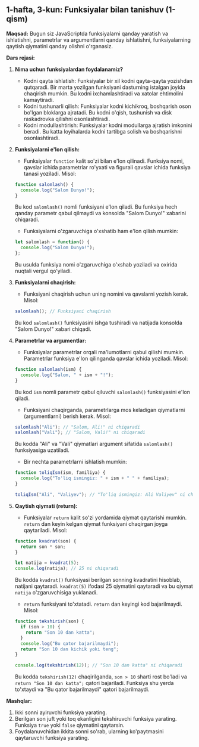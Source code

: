 ## 1-hafta, 3-kun: Funksiyalar bilan tanishuv (1-qism)

**Maqsad:** Bugun siz JavaScriptda funksiyalarni qanday yaratish va ishlatishni, parametrlar va argumentlarni qanday ishlatishni, funksiyalarning qaytish qiymatini qanday olishni o'rganasiz.

**Dars rejasi:**

1. **Nima uchun funksiyalardan foydalanamiz?**

    * Kodni qayta ishlatish: Funksiyalar bir xil kodni qayta-qayta yozishdan qutqaradi. Bir marta yozilgan funksiyani dasturning istalgan joyida chaqirish mumkin. Bu kodni ixchamlashtiradi va xatolar ehtimolini kamaytiradi.
    * Kodni tushunarli qilish: Funksiyalar kodni kichikroq, boshqarish oson bo'lgan bloklarga ajratadi. Bu kodni o'qish, tushunish va disk raskadrovka qilishni osonlashtiradi.
    * Kodni modullashtirish: Funksiyalar kodni modullarga ajratish imkonini beradi. Bu katta loyihalarda kodni tartibga solish va boshqarishni osonlashtiradi.

2. **Funksiyalarni e'lon qilish:**

    * Funksiyalar `function` kalit so'zi bilan e'lon qilinadi. Funksiya nomi, qavslar ichida parametrlar ro'yxati va figurali qavslar ichida funksiya tanasi yoziladi. Misol:

    ```javascript
    function salomlash() {
      console.log("Salom Dunyo!");
    }
    ```

    Bu kod `salomlash()` nomli funksiyani e'lon qiladi. Bu funksiya hech qanday parametr qabul qilmaydi va konsolda "Salom Dunyo!" xabarini chiqaradi.

    * Funksiyalarni o'zgaruvchiga o'xshatib ham e'lon qilish mumkin:

    ```javascript
    let salomlash = function() {
      console.log("Salom Dunyo!");
    };
    ```

    Bu usulda funksiya nomi o'zgaruvchiga o'xshab yoziladi va oxirida nuqtali vergul qo'yiladi.

3. **Funksiyalarni chaqirish:**

    * Funksiyani chaqirish uchun uning nomini va qavslarni yozish kerak. Misol:

    ```javascript
    salomlash(); // Funksiyani chaqirish
    ```

    Bu kod `salomlash()` funksiyasini ishga tushiradi va natijada konsolda "Salom Dunyo!" xabari chiqadi.

4. **Parametrlar va argumentlar:**

    * Funksiyalar parametrlar orqali ma'lumotlarni qabul qilishi mumkin. Parametrlar funksiya e'lon qilinganda qavslar ichida yoziladi. Misol:

    ```javascript
    function salomlash(ism) {
      console.log("Salom, " + ism + "!");
    }
    ```

    Bu kod `ism` nomli parametr qabul qiluvchi `salomlash()` funksiyasini e'lon qiladi.

    * Funksiyani chaqirganda, parametrlarga mos keladigan qiymatlarni (argumentlarni) berish kerak. Misol:

    ```javascript
    salomlash("Ali"); // "Salom, Ali!" ni chiqaradi
    salomlash("Vali"); // "Salom, Vali!" ni chiqaradi
    ```

    Bu kodda "Ali" va "Vali" qiymatlari argument sifatida `salomlash()` funksiyasiga uzatiladi.

    * Bir nechta parametrlarni ishlatish mumkin:

    ```javascript
    function toliqIsm(ism, familiya) {
      console.log("To'liq ismingiz: " + ism + " " + familiya);
    }

    toliqIsm("Ali", "Valiyev"); // "To'liq ismingiz: Ali Valiyev" ni chiqaradi
    ```

5. **Qaytish qiymati (return):**

    * Funksiyalar `return` kalit so'zi yordamida qiymat qaytarishi mumkin. `return` dan keyin kelgan qiymat funksiyani chaqirgan joyga qaytariladi. Misol:

    ```javascript
    function kvadrat(son) {
      return son * son;
    }

    let natija = kvadrat(5);
    console.log(natija); // 25 ni chiqaradi
    ```

    Bu kodda `kvadrat()` funksiyasi berilgan sonning kvadratini hisoblab, natijani qaytaradi. `kvadrat(5)` ifodasi 25 qiymatini qaytaradi va bu qiymat `natija` o'zgaruvchisiga yuklanadi.

    * `return` funksiyani to'xtatadi. `return` dan keyingi kod bajarilmaydi. Misol:

    ```javascript
    function tekshirish(son) {
      if (son > 10) {
        return "Son 10 dan katta";
      }
      console.log("Bu qator bajarilmaydi"); 
      return "Son 10 dan kichik yoki teng";
    }

    console.log(tekshirish(12)); // "Son 10 dan katta" ni chiqaradi
    ```

    Bu kodda `tekshirish(12)` chaqirilganda, `son > 10` sharti rost bo'ladi va `return "Son 10 dan katta";` qatori bajariladi. Funksiya shu yerda to'xtaydi va "Bu qator bajarilmaydi" qatori bajarilmaydi.

**Mashqlar:**

1.  Ikki sonni ayiruvchi funksiya yarating.
2.  Berilgan son juft yoki toq ekanligini tekshiruvchi funksiya yarating. Funksiya `true` yoki `false` qiymatini qaytarsin.
3.  Foydalanuvchidan ikkita sonni so'rab, ularning ko'paytmasini qaytaruvchi funksiya yarating.